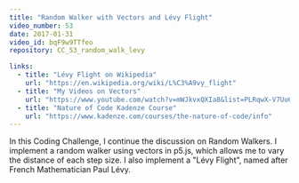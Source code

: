 ```yaml
---
title: "Random Walker with Vectors and Lévy Flight"
video_number: 53
date: 2017-01-31
video_id: bqF9w9TTfeo
repository: CC_53_random_walk_levy

links:
  - title: "Lévy Flight on Wikipedia"  
    url: "https://en.wikipedia.org/wiki/L%C3%A9vy_flight"
  - title: "My Videos on Vectors"  
    url: "https://www.youtube.com/watch?v=mWJkvxQXIa8&list=PLRqwX-V7Uu6ZwSmtE13iJBcoI-r4y7iEc"
  - title: "Nature of Code Kadenze Course"  
    url: "https://www.kadenze.com/courses/the-nature-of-code/info"
---
```


In this Coding Challenge, I continue the discussion on Random Walkers.  I implement a random walker using vectors in p5.js, which allows me to vary the distance of each step size. I also implement a "Lévy Flight", named after French Mathematician Paul Lévy.
